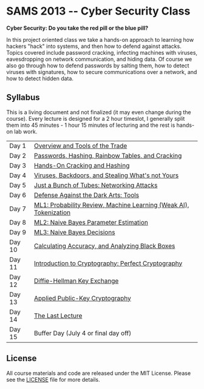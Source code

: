 # SAMS 2013 -- Cyber Security Class

**Cyber Security: Do you take the red pill or the blue pill?**

In this project oriented class we take a hands-on approach to learning how
hackers "hack" into systems, and then how to defend against attacks.  Topics
covered include password cracking, infecting machines with viruses,
eavesdropping on network communication, and hiding data.  Of course we also
go through how to defend passwords by salting them, how to detect viruses with
signatures, how to secure communications over a network, and how to detect
hidden data.

## Syllabus

This is a living document and not finalized (it may even change during the
course). Every lecture is designed for a 2 hour timeslot, I generally split
them into 45 minutes - 1 hour 15 minutes of lecturing and the rest is hands-on
lab work.

<table>
    <tr><td>Day 1</td><td><a href="https://rawgithub.com/theonewolf/cmu-sams13-cyber-security/master/lectures/lecture1/lecture1.html">Overview and Tools of the Trade</a></td></tr>
    <tr><td>Day 2</td><td><a href="https://rawgithub.com/theonewolf/cmu-sams13-cyber-security/master/lectures/lecture2/lecture2.html">Passwords, Hashing, Rainbow Tables, and Cracking</td></tr>
    <tr><td>Day 3</td><td><a href="https://rawgithub.com/theonewolf/cmu-sams13-cyber-security/master/lectures/lecture3/lecture3.html">Hands-On Cracking and Hashing</td></tr>
    <tr><td>Day 4</td><td><a href="https://rawgithub.com/theonewolf/cmu-sams13-cyber-security/master/lectures/lecture4/lecture4.html">Viruses, Backdoors, and Stealing What's not Yours</td></tr>
    <tr><td>Day 5</td><td><a href="https://rawgithub.com/theonewolf/cmu-sams13-cyber-security/master/lectures/lecture5/lecture5.html">Just a Bunch of Tubes: Networking Attacks</td></tr>
    <tr><td>Day 6</td><td><a href="https://rawgithub.com/theonewolf/cmu-sams13-cyber-security/master/lectures/lecture6/lecture6.html">Defense Against the Dark Arts: Tools</td></tr>
    <tr><td>Day 7</td><td><a href="https://rawgithub.com/theonewolf/cmu-sams13-cyber-security/master/lectures/lecture7/lecture7.html">ML1: Probability Review, Machine Learning (Weak AI), Tokenization</td></tr>
    <tr><td>Day 8</td><td><a href="https://rawgithub.com/theonewolf/cmu-sams13-cyber-security/master/lectures/lecture8/lecture8.html">ML2: Naive Bayes Parameter Estimation</td></tr>
    <tr><td>Day 9</td><td><a href="https://rawgithub.com/theonewolf/cmu-sams13-cyber-security/master/lectures/lecture9/lecture9.html">ML3: Naive Bayes Decisions</td></tr>
    <tr><td>Day 10</td><td><a href="https://rawgithub.com/theonewolf/cmu-sams13-cyber-security/master/lectures/lecture10/lecture10.html">Calculating Accuracy, and Analyzing Black Boxes</td></tr>
    <tr><td>Day 11</td><td><a href="https://rawgithub.com/theonewolf/cmu-sams13-cyber-security/master/lectures/lecture11/lecture11.html">Introduction to Cryptography: Perfect Cryptography</td></tr>
    <tr><td>Day 12</td><td><a href="https://rawgithub.com/theonewolf/cmu-sams13-cyber-security/master/lectures/lecture12/lecture12.html">Diffie-Hellman Key Exchange</td></tr>
    <tr><td>Day 13</td><td><a href="https://rawgithub.com/theonewolf/cmu-sams13-cyber-security/master/lectures/lecture13/lecture13.html">Applied Public-Key Cryptography</td></tr>
    <tr><td>Day 14</td><td><a href="https://rawgithub.com/theonewolf/cmu-sams13-cyber-security/master/lectures/lecture14/lecture14.html">The Last Lecture</td></tr>
    <tr><td>Day 15</td><td>Buffer Day (July 4 or final day off)</td></tr>
</table>

## License

All course materials and code are released under the MIT License.  Please see
the [LICENSE](https://github.com/theonewolf/cmu-sams13-cyber-security/blob/master/LICENSE)
file for more details.
